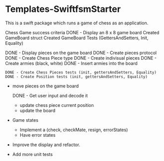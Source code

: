 # Templates-SwiftfsmStarter

This is a swift package which runs a game of chess as an application.


Chess Game success criteria
DONE - Display an 8 x 8 game board
	Created GameBoard struct
	Created GameBoard Tests (GettersAndSetters, Init, Equality)

DONE - Display pieces on the game board
	DONE - Create pieces protocol
	DONE - Create Chess Piece type
	DONE - Create indivisual pieces
	DONE - Create armies (black, white)
	DONE - Insert armies into the board

	DONE - Create Chess Pieces tests (init, gettersAndSetters, Equality)
	DONE - Create Position tests (init, gettersAndSetters, Equality)

- move pieces on the game board

	DONE - Get user input and decode it
	- update chess piece current position
	- update the board

- Game states 
	- Implement a (check, checkMate, resign, errorStates)
	- Have error states

- Improve the display and refactor.
- Add more unit tests

